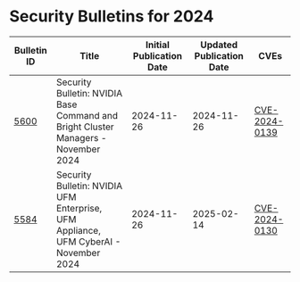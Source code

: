 # Security Bulletins for 2024

| Bulletin ID | Title | Initial Publication Date | Updated Publication Date | CVEs |
|-------------|-------|-------------------------|-------------------------|------|
| [5600](5600/5600.md) | Security Bulletin: NVIDIA Base Command and Bright Cluster Managers - November 2024 | 2024-11-26 | 2024-11-26 | [CVE-2024-0139](5600/CVE-2024-0139.json) |
| [5584](5584/5584.md) | Security Bulletin: NVIDIA UFM Enterprise, UFM Appliance, UFM CyberAI - November 2024 | 2024-11-26 | 2025-02-14 | [CVE-2024-0130](5584/CVE-2024-0130.json) |
